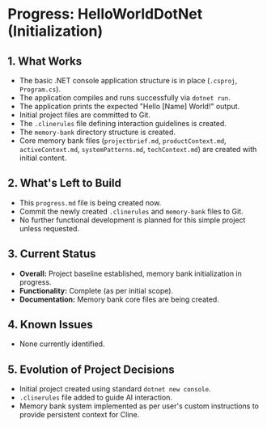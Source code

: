 # Progress: HelloWorldDotNet (Initialization)

## 1. What Works

*   The basic .NET console application structure is in place (`.csproj`, `Program.cs`).
*   The application compiles and runs successfully via `dotnet run`.
*   The application prints the expected "Hello [Name] World!" output.
*   Initial project files are committed to Git.
*   The `.clinerules` file defining interaction guidelines is created.
*   The `memory-bank` directory structure is created.
*   Core memory bank files (`projectbrief.md`, `productContext.md`, `activeContext.md`, `systemPatterns.md`, `techContext.md`) are created with initial content.

## 2. What's Left to Build

*   This `progress.md` file is being created now.
*   Commit the newly created `.clinerules` and `memory-bank` files to Git.
*   No further functional development is planned for this simple project unless requested.

## 3. Current Status

*   **Overall:** Project baseline established, memory bank initialization in progress.
*   **Functionality:** Complete (as per initial scope).
*   **Documentation:** Memory bank core files are being created.

## 4. Known Issues

*   None currently identified.

## 5. Evolution of Project Decisions

*   Initial project created using standard `dotnet new console`.
*   `.clinerules` file added to guide AI interaction.
*   Memory bank system implemented as per user's custom instructions to provide persistent context for Cline.
